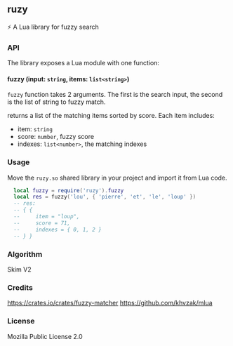 ## ruzy

⚡ A Lua library for fuzzy search

### API

The library exposes a Lua module with one function:

#### fuzzy (input: `string`, items: `list<string>`)

`fuzzy` function takes 2 arguments. The first is the search
input, the second is the list of string to fuzzy match.

returns a list of the matching items sorted by score. Each
item includes:

- item: `string`
- score: `number`, fuzzy score
- indexes: `list<number>`, the matching indexes

### Usage

Move the `ruzy.so` shared library in your project and import it
from Lua code.

```lua
  local fuzzy = require('ruzy').fuzzy
  local res = fuzzy('lou', { 'pierre', 'et', 'le', 'loup' })
  -- res:
  -- { {
  --     item = "loup",
  --     score = 71,
  --     indexes = { 0, 1, 2 }
  -- } }
```

### Algorithm

Skim V2

### Credits

https://crates.io/crates/fuzzy-matcher
https://github.com/khvzak/mlua

### License

Mozilla Public License 2.0
